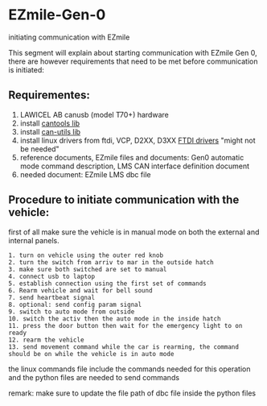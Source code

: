 # EZmile-Gen-0
initiating communication with EZmile 


This segment will explain about starting communication with EZmile Gen 0, there are however requirements that need to be met before communication is initiated:

## Requirementes:

  1. LAWICEL AB canusb (model T70+) hardware
  2. install [cantools lib](https://pypi.org/project/cantools/) 
  3. install [can-utils lib](https://github.com/linux-can/can-utils)
  4. install linux drivers from ftdi, VCP, D2XX, D3XX [FTDI drivers](https://ftdichip.com/drivers/) "might not be needed"
  5. reference documents, EZmile files and documents: Gen0 automatic mode command description, LMS CAN interface definition document
  6. needed document: EZmile LMS dbc file
  
  
## Procedure to initiate communication with the vehicle:

  first of all make sure the vehicle is in manual mode on both the external and internal panels.
  
    1. turn on vehicle using the outer red knob
    2. turn the switch from arriv to mar in the outside hatch
    3. make sure both switched are set to manual
    4. connect usb to laptop
    5. establish connection using the first set of commands
    6. Rearm vehicle and wait for bell sound
    7. send heartbeat signal
    8. optional: send config param signal
    9. switch to auto mode from outside
    10. switch the activ then the auto mode in the inside hatch
    11. press the door button then wait for the emergency light to on ready
    12. rearm the vehicle
    13. send movement command while the car is rearming, the command should be on while the vehicle is in auto mode
	  
  the linux commands file include the commands needed for this operation and the python files are needed to send commands
  
  remark: make sure to update the file path of dbc file inside the python files

